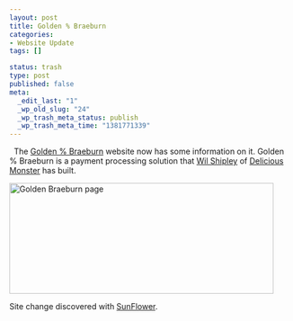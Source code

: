 ```yaml
--- 
layout: post
title: Golden % Braeburn
categories: 
- Website Update
tags: []

status: trash
type: post
published: false
meta: 
  _edit_last: "1"
  _wp_old_slug: "24"
  _wp_trash_meta_status: publish
  _wp_trash_meta_time: "1381771339"
---
```

 
The <a href="http://golden-braeburn.com/">Golden % Braeburn</a> website now has some information on it.  Golden % Braeburn is a payment processing solution that <a href="http://www.wilshipley.com/blog/">Wil Shipley</a> of <a href="http://www.delicious-monster.com/">Delicious Monster</a> has built.

<img src="http://173.203.83.44/cocoamondo/wp-content/uploads/2008/07/golden.jpg" alt="Golden Braeburn page" title="golden" width="470" height="197" class="aligncenter size-full wp-image-28" />

Site change discovered with <a href="http://sunflower.preenandprune.com">SunFlower</a>.
